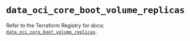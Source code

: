 # `data_oci_core_boot_volume_replicas`

Refer to the Terraform Registry for docs: [`data_oci_core_boot_volume_replicas`](https://registry.terraform.io/providers/oracle/oci/6.18.0/docs/data-sources/core_boot_volume_replicas).
